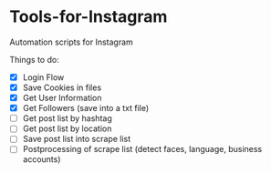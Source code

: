 # Tools-for-Instagram
Automation scripts for Instagram </br>

Things to do:
- [x] Login Flow
- [x] Save Cookies in files
- [x] Get User Information
- [x] Get Followers (save into a txt file)
- [ ] Get post list by hashtag
- [ ] Get post list by location
- [ ] Save post list into scrape list
- [ ] Postprocessing of scrape list (detect faces, language, business accounts)
